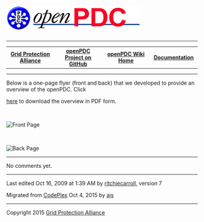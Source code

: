 

<html lang="en" xmlns="http://www.w3.org/1999/xhtml">

<head>

<meta charset="utf-8" />

<title>openPDC Overview</title>



<!--HtmlToGmd.Head-->



<!--/HtmlToGmd.Head-->

</head>

<body>

<h1><a href="https://github.com/GridProtectionAlliance/openPDC/tree/master/Source/Documentation/wiki/openPDC_Home.md"><img src="https://github.com/GridProtectionAlliance/openPDC/blob/master/Source/Documentation/wiki/openPDC_Logo.png" alt="The Open Source Phasor Data Concentrator" /></a></h1>

<hr />

<!--HtmlToGmd.Body-->

<div id="NavigationMenu">

<table style="width: 100%; border-collapse: collapse; border: 0px solid gray;">

<tr>

<td style="width: 25%; text-align:center;"><b><a href="http://www.gridprotectionalliance.org">Grid Protection Alliance</a></b></td>

<td style="width: 25%; text-align:center;"><b><a href="https://github.com/GridProtectionAlliance/openPDC">openPDC Project on GitHub</a></b></td>

<td style="width: 25%; text-align:center;"><b><a href="https://github.com/GridProtectionAlliance/openPDC/tree/master/Source/Documentation/wiki/openPDC_Home.md">openPDC Wiki Home</a></b></td>

<td style="width: 25%; text-align:center;"><b><a href="https://github.com/GridProtectionAlliance/openPDC/tree/master/Source/Documentation/wiki/openPDC_Documentation_Home.md">Documentation</a></b></td>

</tr>

</table>

</div>

<hr />

<!--/HtmlToGmd.Body-->



<div class="WikiContent">

<div class="wikidoc">Below is a one-page flyer (front and back) that we developed to provide an overview of the openPDC. Click

<a href="https://github.com/GridProtectionAlliance/openPDC/blob/master/Source/Documentation/wiki/openPDC_Overview.files/Overview.pdf">here</a> to download the overview in PDF form.<br>

<br>

<img src="https://github.com/GridProtectionAlliance/openPDC/blob/master/Source/Documentation/wiki/openPDC_Overview.files/Front.jpg" alt="Front Page" title="Front Page"><br>

<br>

<img src="https://github.com/GridProtectionAlliance/openPDC/blob/master/Source/Documentation/wiki/openPDC_Overview.files/Back.jpg" alt="Back Page" title="Back Page"></div>

</div>

<hr />

<div class="WikiComments">

<div id="wikiCommentsEmpty">No comments yet.<br></div>

</div>

<div id="footer">

<hr />

Last edited <span class="smartDate" title="10/16/2009 1:39:39 AM" LocalTimeTicks="1255682379">Oct 16, 2009 at 1:39 AM</span> by <a id="wikiEditByLink" href="https://github.com/GridProtectionAlliance/openPDC/tree/master/Source/Documentation/wiki/Contributors/ritchiecarroll.md">ritchiecarroll</a>, version 7<br />

Migrated from <a href="http://openpdc.codeplex.com/wikipage?title=Overview">CodePlex</a> Oct 4, 2015 by <a href="https://github.com/GridProtectionAlliance/openPDC/tree/master/Source/Documentation/wiki/Contributors/ajstadlin.md">ajs</a>

</div>



<!--HtmlToGmd.Foot-->

<div id="copyright">

<hr />

Copyright 2015 <a href="http://www.gridprotectionoalliance.org">Grid Protection Alliance</a>

</div>

<!--/HtmlToGmd.Foot-->

</body>

</html>


